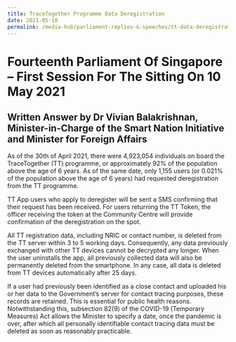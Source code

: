 ```yaml
---
title: TraceTogether Programme Data Deregistration
date: 2021-05-10
permalink: /media-hub/parliament-replies-&-speeches/tt-data-deregistration
---
```

# Fourteenth Parliament Of Singapore – First Session For The Sitting On 10 May 2021

## Written Answer by Dr Vivian Balakrishnan, Minister-in-Charge of the Smart Nation Initiative and Minister for Foreign Affairs

As of the 30th  of April 2021, there were 4,923,054 individuals on board the TraceTogether (TT) programme, or approximately 92% of the population above the age of 6 years. As of the same date, only 1,155 users (or 0.021% of the population above the age of 6 years) had requested deregistration from the TT programme.

TT App users who apply to deregister will be sent a SMS confirming that their request has been received. For users returning the TT Token, the officer receiving the token at the Community Centre will provide confirmation of the deregistration on the spot.

All TT registration data, including NRIC or contact number, is deleted from the TT server within 3 to 5 working days. Consequently, any data previously exchanged with other TT devices cannot be decrypted any longer. When the user uninstalls the app, all previously collected data will also be permanently deleted from the smartphone. In any case, all data is deleted from TT devices automatically after 25 days.

If a user had previously been identified as a close contact and uploaded his or her data to the Government’s server for contact tracing purposes, these records are retained. This is essential for public health reasons. Notwithstanding this, subsection 82(9) of the COVID-19 (Temporary Measures) Act allows the Minister to specify a date, once the pandemic is over, after which all personally identifiable contact tracing data must be deleted as soon as reasonably practicable.
